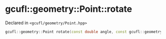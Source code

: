 # gcufl::geometry::Point::rotate
Declared in `<gcufl/geometry/Point.hpp>`
```cpp
gcufl::geometry::Point rotate(const double angle, const gcufl::geometry::Point pivot = gcufl::geometry::Point(0, 0)) const noexcept;
```
